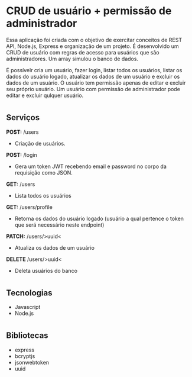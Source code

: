 # CRUD de usuário + permissão de administrador

Essa aplicação foi criada com o objetivo de exercitar conceitos de REST API, Node.js, Express e organização de um projeto. É desenvolvido um CRUD de usuário com regras de acesso para usuários que são administradores. Um array simulou o banco de dados.

É possívelr cria um usuário, fazer login, listar todos os usuários, listar os dados do usuário logado, atualizar os dados de um usuário e excluir os dados de um usuário. O usuário tem permissão apenas de editar e excluir seu próprio usuário. Um usuário com permissão de administrador pode editar e excluir qulquer usuário.

#

## **Serviços**

**POST:** /users

- Criação de usuários.

**POST:** /login

- Gera um token JWT recebendo email e password no corpo da requisição como JSON.

**GET:** /users

- Lista todos os usuários

**GET:** /users/profile

- Retorna os dados do usuário logado (usuário a qual pertence o token que será necessário neste endpoint)

**PATCH:** /users/>uuid<

- Atualiza os dados de um usuário

**DELETE** /users/>uuid<

- Deleta usuários do banco

#

## **Tecnologias**

- Javascript
- Node.js

#

## **Bibliotecas**

- express
- bcryptjs
- jsonwebtoken
- uuid
